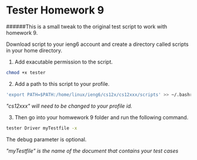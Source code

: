 Tester Homework 9
=================
######This is a small tweak to the original test script to work with homework 9.

Download script to your ieng6 account and create a directory called scripts
in your home directory.

1. Add exacutable permission to the script.
  ````bash
  chmod +x tester
  ````

2. Add a path to this script to your profile.
  ````bash
  'export PATH=$PATH:/home/linux/ieng6/cs12x/cs12xxx/scripts' >> ~/.bashrc
  ````
  *"cs12xxx" will need to be changed to your profile id.*

3. Then go into your homwework 9 folder and run the following command.
  ````bash
  tester Driver myTestfile -x
  ````
  The debug parameter is optional.
  
  *"myTestfile" is the name of the document that contains your test cases*
